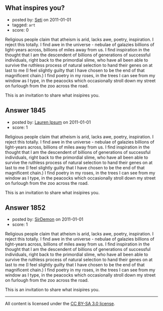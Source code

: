## What inspires you?

- posted by: [Seti](https://stackexchange.com/users/-1/247-seti) on 2011-01-01
- tagged: `art`
- score: 0

Religious people claim that atheism is arid, lacks awe, poetry, inspiration. I reject this totally. I find awe in the universe - nebulae of galazies billions of light-years across, billions of miles away from us. I find inspiration in the thought that I am the descendent of billions of generations of successful individuals, right back to the primordial slime, who have all been able to survive the ruthless process of natural selection to hand their genes on at last to me (I feel slightly guilty that I have chosen to be the end of that magnificent chain.) I find poetry in my roses, in the trees I can see from my window as I type, in the peacocks which occasionally stroll down my street on furlough from the zoo across the road. 

This is an invitation to share what insipires you. 


## Answer 1845

- posted by: [Lauren Ipsum](https://stackexchange.com/users/-1/71-lauren-ipsum) on 2011-01-01
- score: 1

Religious people claim that atheism is arid, lacks awe, poetry, inspiration. I reject this totally. I find awe in the universe - nebulae of galazies billions of light-years across, billions of miles away from us. I find inspiration in the thought that I am the descendent of billions of generations of successful individuals, right back to the primordial slime, who have all been able to survive the ruthless process of natural selection to hand their genes on at last to me (I feel slightly guilty that I have chosen to be the end of that magnificent chain.) I find poetry in my roses, in the trees I can see from my window as I type, in the peacocks which occasionally stroll down my street on furlough from the zoo across the road. 

This is an invitation to share what insipires you. 


## Answer 1852

- posted by: [SirDemon](https://stackexchange.com/users/-1/676-sirdemon) on 2011-01-01
- score: 1

Religious people claim that atheism is arid, lacks awe, poetry, inspiration. I reject this totally. I find awe in the universe - nebulae of galazies billions of light-years across, billions of miles away from us. I find inspiration in the thought that I am the descendent of billions of generations of successful individuals, right back to the primordial slime, who have all been able to survive the ruthless process of natural selection to hand their genes on at last to me (I feel slightly guilty that I have chosen to be the end of that magnificent chain.) I find poetry in my roses, in the trees I can see from my window as I type, in the peacocks which occasionally stroll down my street on furlough from the zoo across the road. 

This is an invitation to share what insipires you. 



---

All content is licensed under the [CC BY-SA 3.0 license](https://creativecommons.org/licenses/by-sa/3.0/).
